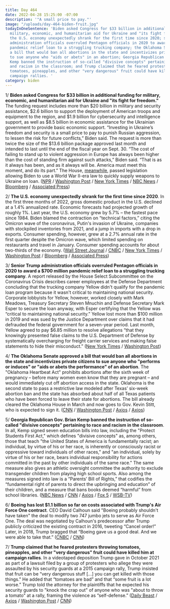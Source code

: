 ```yaml
---
title: Day 464
date: 2022-04-28 15:25:00 -07:00
description: '"A small price to pay."'
image: "/uploads/day-464-biden-fruit.jpg"
todayInOneSentence: 'Biden asked Congress for $33 billion in additional funding for
  military, economic, and humanitarian aid for Ukraine and "its fight for freedom";
  the U.S. economy unexpectedly shrank for the first time since 2020; senior Trump
  administration officials overruled Pentagon officials in 2020 to award a $700 million
  pandemic relief loan to a struggling trucking company; the Oklahoma Senate approved
  a bill that would ban all abortions in the state and incentivizes private citizens
  to sue anyone who "aids or abets" in an abortion; Georgia Republican Gov. Brian
  Kemp banned the instruction of so-called "divisive concepts" pertaining to race
  and racism in the classroom; and Trump claimed that he feared protesters throwing
  tomatoes, pineapples, and other "very dangerous" fruit could have killed him at
  campaign rallies. '
category: biden
---
```


1/ **Biden asked Congress for $33 billion in additional funding for military, economic, and humanitarian aid for Ukraine and "its fight for freedom."** The funding request includes more than $20 billion in military and security assistance, $2.6 billion to support the deployment of American troops and equipment to the region, and $1.9 billion for cybersecurity and intelligence support, as well as $8.5 billion in economic assistance for the Ukrainian government to provide basic economic support. “Investing in Ukraine’s freedom and security is a small price to pay to punish Russian aggression, to lessen the risk for future conflicts,” Biden said. The request is more than twice the size of the $13.6 billion package approved last month and intended to last until the end of the fiscal year on Sept. 30. “The cost of failing to stand up to violent aggression in Europe has always been higher than the cost of standing firm against such attacks,” Biden said. “That is as it always has been, and as it always will be. America must meet this moment, and do its part.” The House, [meanwhile](https://www.nytimes.com/2022/04/28/us/politics/ukraine-lend-lease-arms.html?smid=url-copy), passed legislation allowing Biden to use a World War II-era law to quickly supply weapons to Ukraine on loan. ([NPR](https://www.npr.org/2022/04/28/1095236237/biden-ukraine-33-billion-aid) / [Washington Post](https://www.washingtonpost.com/politics/2022/04/28/biden-russia-oligarchs-assets-ukraine/) / [New York Times](https://www.nytimes.com/live/2022/04/28/world/ukraine-russia-war-news/biden-asks-congress-to-approve-33-billion-more-in-emergency-aid-for-ukraine?smid=url-copy) / [NBC News](https://www.nbcnews.com/politics/white-house/biden-ask-congress-russia-sanctions-enforcement-measures-ukraine-aid-rcna26407) / [Bloomberg](https://www.bloomberg.com/news/articles/2022-04-28/biden-to-request-33-billion-in-emergency-funding-for-ukraine?sref=MIBMEEoj) / [Associated Press](https://apnews.com/article/russia-ukraine-biden-business-europe-economy-5656f58ae48cb3cf37da0d0c431a15b8))

2/ **The U.S. economy unexpectedly shrank for the first time since 2020**. In the first three months of 2022, gross domestic product in the U.S. declined at a 1.4% annualized rate. Economic forecasts had projected growth of roughly 1%. Last year, the U.S. economy grew by 5.7% – the fastest pace since 1984. Biden blamed the contraction on “technical factors,” citing the Omicron wave of the coronavirus, Putin's invasion of Ukraine, companies with stockpiled inventories from 2021, and a jump in imports with a drop in exports. Consumer spending, however, grew at a 2.7% annual rate in the first quarter despite the Omicron wave, which limited spending on restaurants and travel in January. Consumer spending accounts for about two-thirds of the economy. ([Wall Street Journal](https://www.wsj.com/articles/us-economy-gdp-growth-q1-11651108351?mod=hp_lead_pos2) / [CNBC](https://www.cnbc.com/2022/04/28/us-q1-gdp-growth.html) / [New York Times](https://www.nytimes.com/live/2022/04/28/business/gdp-inflation-news) / [Washington Post](https://www.washingtonpost.com/business/2022/04/28/gdp-2022-q1-economy/) / [Bloomberg](https://www.bloomberg.com/news/articles/2022-04-28/u-s-economy-contracted-in-first-quarter-on-surge-in-trade-gap?sref=MIBMEEoj) / [Associated Press](https://abcnews.go.com/US/wireStory/us-economy-shrank-14-q1-consumers-spending-84367864))

3/ **Senior Trump administration officials overruled Pentagon officials in 2020 to award a $700 million pandemic relief loan to a struggling trucking company**. A report released by the House Select Subcommittee on the Coronavirus Crisis describes career employees at the Defense Department concluding that the trucking company Yellow didn't qualify for the pandemic loan program because it wasn't critical to maintaining national security. Corporate lobbyists for Yellow, however, worked closely with Mark Meadows, Treasury Secretary Steven Mnuchin and Defense Secretary Mark Esper to secure the loan anyway, with Esper certifying that the Yellow was “critical to maintaining national security.” Yellow lost more than $100 million in 2019 and was sued by the Justice Department over claims that it had defrauded the federal government for a seven-year period. Last month, Yellow agreed to pay $6.85 million to resolve allegations “that they knowingly presented false claims to the U.S. Department of Defense by systematically overcharging for freight carrier services and making false statements to hide their misconduct.” ([New York Times](https://www.nytimes.com/2022/04/27/us/politics/trump-pandemic-loan-yrc.html) / [Washington Post](https://www.washingtonpost.com/business/2022/04/27/trump-officials-loan-yellow-trucking/))

4/ **The Oklahoma Senate approved a bill that would ban all abortions in the state and incentivizes private citizens to sue anyone who "performs or induces" or "aids or abets the performance" of an abortion**. The "Oklahoma Heartbeat Act" prohibits abortions after the sixth week of pregnancy – before many women even know that they are pregnant – and would immediately cut off abortion access in the state. Oklahoma is the second state to pass a restrictive law modeled after Texas’ six-week abortion ban and the state has absorbed about half of all Texas patients who have been forced to leave their state for abortions. The bill already cleared the Oklahoma House in March and now goes to Gov. Kevin Stitt, who is expected to sign it. ([CNN](https://www.cnn.com/2022/04/28/politics/oklahoma-heartbeat-act/index.html) / [Washington Post](https://www.washingtonpost.com/politics/2022/04/28/abortion-oklahoma-republicans/) / [Axios](https://www.axios.com/oklahoma-abortion-ban-texas-law-stitt-pass-445a51d6-081e-4998-8682-01ef487eca88.html) / [Axios](https://www.axios.com/oklahoma-texas-abortion-ban-six-weeks-lawsuits-c63499b0-689d-4772-8761-f67a4845a76a.html))

5/ **Georgia Republican Gov. Brian Kemp banned the instruction of so-called "divisive concepts" pertaining to race and racism in the classroom**. In all, Kemp signed seven education bills into law, including the "Protect Students First Act," which defines "divisive concepts" as, among others, those that teach "the United States of America is fundamentally racist; an individual, by virtue of his or her race, is inherently or consciously racist or oppressive toward individuals of other races," and "an individual, solely by virtue of his or her race, bears individual responsibility for actions committed in the past by other individuals of the same race." The same measure also gives an athletic oversight committee the authority to exclude transgender children from playing high school sports. Also among the measures signed into law is a “Parents’ Bill of Rights,” that codifies the “fundamental right of parents to direct the upbringing and education” of their children, and a measure that bans books deemed “harmful” from school libraries. ([NBC News](https://www.nbcnews.com/news/us-news/georgia-governor-signs-series-controversial-education-bills-law-rcna26524) / [CNN](https://www.cnn.com/2022/04/28/politics/georgia-bill-limits-race-discussions-classrooms/) / [Axios](https://www.axios.com/local/atlanta/2022/04/28/georgia-kemp-signs-divisive-concepts-bill-into-law) / [Fox 5](https://www.fox5atlanta.com/news/kemp-signs-divisive-concepts-school-bills-trans-girls-sports-book-ban) / [WSB-TV](https://www.wsbtv.com/news/local/forsyth-county/banning-divisive-concepts-parents-bill-rights-kemp-signs-education-bills-into-law/EFNGPT3JJNGNTA53MZL6GFMAZI/))

6/ **Boeing has lost $1.1 billion so far on costs associated with Trump's Air Force One contract**. CEO David Calhoun said "Boeing probably shouldn't have taken" the deal to modify two 747 jumbo jets to serve as Air Force One. The deal was negotiated by Calhoun's predecessor after Trump publicly criticized the existing contract in 2016, tweeting “Cancel order!” Later, in 2018, Trump bragged that “Boeing gave us a good deal. And we were able to take that.” ([CNBC](https://www.cnbc.com/2022/04/27/boeing-lost-billion-dollars-on-trump-air-force-one-plane-deal.html) / [CNN](https://www.cnn.com/2022/04/27/politics/air-force-one-boeing-trump/index.html))

7/ **Trump claimed that he feared protesters throwing tomatoes, pineapples, and other "very dangerous" fruit could have killed him at campaign rallies**. In a videotaped deposition Trump gave in October 2021 as part of a lawsuit filed by a group of protesters who allege they were assaulted by his security guards at a 2015 campaign rally, Trump insisted that fruit can be “very dangerous stuff \[...\] you can get killed with those things." He added that “tomatoes are bad” and that “some fruit is a lot worse.” Trump told the attorney for the plaintiffs that he expected his security guards to "knock the crap out" of anyone who was "about to throw a tomato" at a rally, framing the violence as “self-defense.” ([Daily Beast](https://www.thedailybeast.com/trump-warns-of-killer-tomatoes-pineapples-and-bananas-in-court-docs) / [Axios](https://www.axios.com/trump-fruit-killer-rallies-6ff5bedb-490d-46d8-931c-a16d7e239de0.html) / [Washington Post](https://www.washingtonpost.com/politics/2022/04/27/trump-says-he-feared-being-pelted-with-very-dangerous-fruit-rallies/) / [CNN](https://www.cnn.com/2022/04/28/politics/donald-trump-dangerous-fruit-tomato/index.html))